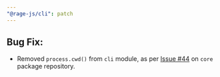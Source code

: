 ```yaml
---
"@rage-js/cli": patch
---
```


## Bug Fix:

- Removed `process.cwd()` from `cli` module, as per [Issue #44](https://github.com/rage-js/core/issues/44) on `core` package repository.
